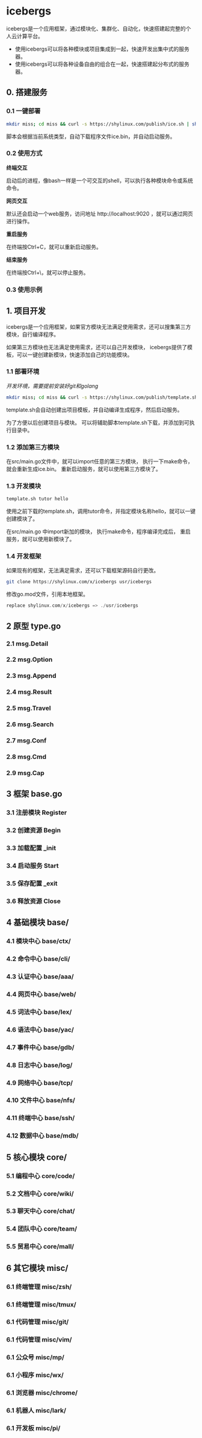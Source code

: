 # icebergs

icebergs是一个应用框架，通过模块化、集群化、自动化，快速搭建起完整的个人云计算平台。

- 使用icebergs可以将各种模块或项目集成到一起，快速开发出集中式的服务器。
- 使用icebergs可以将各种设备自由的组合在一起，快速搭建起分布式的服务器。

## 0. 搭建服务
### 0.1 一键部署
```sh
mkdir miss; cd miss && curl -s https://shylinux.com/publish/ice.sh | sh
```

脚本会根据当前系统类型，自动下载程序文件ice.bin，并自动启动服务。

### 0.2 使用方式
**终端交互**

启动后的进程，像bash一样是一个可交互的shell，可以执行各种模块命令或系统命令。

**网页交互**

默认还会启动一个web服务，访问地址 http://localhost:9020 ，就可以通过网页进行操作。

**重启服务**

在终端按Ctrl+C，就可以重新启动服务。

**结束服务**

在终端按Ctrl+\，就可以停止服务。

### 0.3 使用示例

## 1. 项目开发
icebergs是一个应用框架，如果官方模块无法满足使用需求，还可以搜集第三方模块，自行编译程序。

如果第三方模块也无法满足使用需求，还可以自己开发模块，
icebergs提供了模板，可以一键创建新模块，快速添加自己的功能模块。

### 1.1 部署环境
*开发环境，需要提前安装好git和golang*
```sh
mkdir miss; cd miss && curl -s https://shylinux.com/publish/template.sh | sh
```
template.sh会自动创建出项目模板，并自动编译生成程序，然后启动服务。

为了方便以后创建项目与模块。
可以将辅助脚本template.sh下载，并添加到可执行目录中。

### 1.2 添加第三方模块

在src/main.go文件中，就可以import任意的第三方模块，
执行一下make命令，就会重新生成ice.bin。
重新启动服务，就可以使用第三方模块了。

### 1.3 开发模块
```sh
template.sh tutor hello
```
使用之前下载的template.sh，调用tutor命令，并指定模块名称hello，就可以一键创建模块了。

在src/main.go 中import新加的模块，
执行make命令，程序编译完成后，
重启服务，就可以使用新模块了。

### 1.4 开发框架
如果现有的框架，无法满足需求，还可以下载框架源码自行更改。

```sh
git clone https://shylinux.com/x/icebergs usr/icebergs
```
修改go.mod文件，引用本地框架。
```go
replace shylinux.com/x/icebergs => ./usr/icebergs
```

## 2 原型 type.go
### 2.1 msg.Detail
### 2.2 msg.Option
### 2.3 msg.Append
### 2.4 msg.Result
### 2.5 msg.Travel
### 2.6 msg.Search
### 2.7 msg.Conf
### 2.8 msg.Cmd
### 2.9 msg.Cap

## 3 框架 base.go
### 3.1 注册模块 Register
### 3.2 创建资源 Begin
### 3.3 加载配置 _init
### 3.4 启动服务 Start
### 3.5 保存配置 _exit
### 3.6 释放资源 Close

## 4 基础模块 base/
### 4.1 模块中心 base/ctx/
### 4.2 命令中心 base/cli/
### 4.3 认证中心 base/aaa/
### 4.4 网页中心 base/web/

### 4.5 词法中心 base/lex/
### 4.6 语法中心 base/yac/
### 4.7 事件中心 base/gdb/
### 4.8 日志中心 base/log/

### 4.9 网络中心 base/tcp/
### 4.10 文件中心 base/nfs/
### 4.11 终端中心 base/ssh/
### 4.12 数据中心 base/mdb/

## 5 核心模块 core/
### 5.1 编程中心 core/code/
### 5.2 文档中心 core/wiki/
### 5.3 聊天中心 core/chat/
### 5.4 团队中心 core/team/
### 5.5 贸易中心 core/mall/

## 6 其它模块 misc/
### 6.1 终端管理 misc/zsh/
### 6.1 终端管理 misc/tmux/
### 6.1 代码管理 misc/git/
### 6.1 代码管理 misc/vim/
### 6.1 公众号 misc/mp/
### 6.1 小程序 misc/wx/
### 6.1 浏览器 misc/chrome/
### 6.1 机器人 misc/lark/
### 6.1 开发板 misc/pi/
